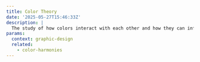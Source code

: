 ```yaml
---
title: Color Theory
date: '2025-05-27T15:46:33Z'
description: |
  The study of how colors interact with each other and how they can influence people's emotions and perceptions.
params:
  context: graphic-design
  related:
    - color-harmonies
---
```


